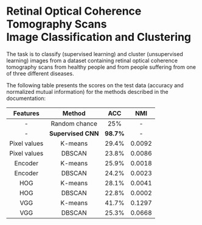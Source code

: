 # Retinal Optical Coherence Tomography Scans <br> Image Classification and Clustering


The task is to classify (supervised learning) and cluster (unsupervised learning) images from a dataset containing retinal optical coherence tomography scans from healthy people and from people suffering from one of three different diseases.

The following table presents the scores on the test data (accuracy and normalized mutual information) for the methods described in the documentation:

| Features | Method | ACC | NMI |
|:---:|:---:|:---:|:---:|
| - | Random chance | 25% | - |
| - | **Supervised CNN** | **98.7%** | - |
| Pixel values | K-means | 29.4% | 0.0092 |
| Pixel values | DBSCAN | 23.8% | 0.0086 |
| Encoder | K-means | 25.9% | 0.0018 |
| Encoder | DBSCAN | 24.2% | 0.0023 |
| HOG | K-means | 28.1% | 0.0041 |
| HOG | DBSCAN | 22.8% | 0.0002 |
| VGG | K-means | 41.7% | 0.1297 |
| VGG | DBSCAN | 25.3% | 0.0668 |
